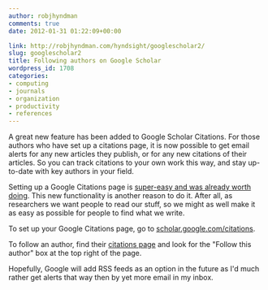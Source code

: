 ```yaml
---
author: robjhyndman
comments: true
date: 2012-01-31 01:22:09+00:00

link: http://robjhyndman.com/hyndsight/googlescholar2/
slug: googlescholar2
title: Following authors on Google Scholar
wordpress_id: 1708
categories:
- computing
- journals
- organization
- productivity
- references
---
```


A great new feature has been added to Google Scholar Citations. For those authors who have set up a citations page, it is now possible to get email alerts for any new articles they publish, or for any new citations of their articles. So you can track citations to your own work this way, and stay up-to-date with key authors in your field.

Setting up a Google Citations page is [super-easy and was already worth doing](http://robjhyndman.com/hyndsight/portals/). This new functionality is another reason to do it. After all, as researchers we want people to read our stuff, so we might as well make it as easy as possible for people to find what we write.

To set up your Google Citations page, go to [scholar.google.com/citations](http://scholar.google.com/citations).

To follow an author, find their [citations page](http://scholar.google.com/citations?user=vamErfkAAAAJ&hl=en) and look for the "Follow this author" box at the top right of the page.

Hopefully, Google will add RSS feeds as an option in the future as I'd much rather get alerts that way then by yet more email in my inbox.
